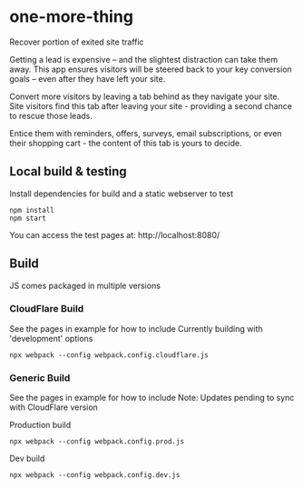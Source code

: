 # one-more-thing
Recover portion of exited site traffic

Getting a lead is expensive – and the slightest distraction can take them away. This app ensures visitors will be steered back to your key conversion goals – even after they have left your site.

Convert more visitors by leaving a tab behind as they navigate your site. Site visitors find this tab after leaving your site - providing a second chance to rescue those leads.

Entice them with reminders, offers, surveys, email subscriptions, or even their shopping cart - the content of this tab is yours to decide.

## Local build & testing
Install dependencies for build and a static webserver to test
```
npm install
npm start
```
You can access the test pages at: http://localhost:8080/

## Build
JS comes packaged in multiple versions

### CloudFlare Build
See the pages in example for how to include
Currently building with 'development' options
```
npx webpack --config webpack.config.cloudflare.js
```

### Generic Build
See the pages in example for how to include
Note: Updates pending to sync with CloudFlare version

Production build
```
npx webpack --config webpack.config.prod.js
```

Dev build
```
npx webpack --config webpack.config.dev.js
```



